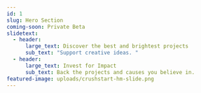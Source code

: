 ```yaml
---
id: 1
slug: Hero Section
coming-soon: Private Beta
slidetext:
  - header:
      large_text: Discover the best and brightest projects
      sub_text: "Support creative ideas. "
  - header:
      large_text: Invest for Impact
      sub_text: Back the projects and causes you believe in.
featured-image: uploads/crushstart-hm-slide.png
---
```

